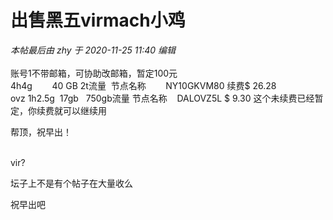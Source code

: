 # 出售黑五virmach小鸡


<i class="pstatus"> 本帖最后由 zhy 于 2020-11-25 11:40 编辑 </i><br />
<br />
账号1不带邮箱，可协助改邮箱，暂定100元<br />
4h4g&nbsp; &nbsp; &nbsp; &nbsp; 40 GB 2t流量&nbsp;&nbsp;节点名称&nbsp; &nbsp; &nbsp; &nbsp; NY10GKVM80 续费$ 26.28<br />
ovz 1h2.5g&nbsp;&nbsp;17gb&nbsp; &nbsp;750gb流量 节点名称&nbsp; &nbsp; DALOVZ5L $ 9.30 这个未续费已经暂定，你续费就可以继续用

帮顶，祝早出！<br />
<br />
<img src="static/image/smiley/default/lol.gif" smilieid="12" border="0" alt="" /><img src="static/image/smiley/default/lol.gif" smilieid="12" border="0" alt="" /><img src="static/image/smiley/default/lol.gif" smilieid="12" border="0" alt="" />

vir?<img id="aimg_b6oTt" onclick="zoom(this, this.src, 0, 0, 0)" class="zoom" src="https://cdn.jsdelivr.net/gh/hishis/forum-master/public/images/patch.gif" onmouseover="img_onmouseoverfunc(this)" onload="thumbImg(this)" border="0" alt="" />

坛子上不是有个帖子在大量收么

祝早出吧
